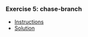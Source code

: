### Exercise 5: chase-branch

- [Instructions](https://github.com/saimanasak/git-and-github/blob/main/practice/git_exercises/ex5_chase-branch/task.md)
- [Solution](https://github.com/saimanasak/git-and-github/blob/main/practice/git_exercises/ex5_chase-branch/solution.md)